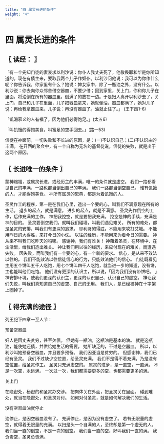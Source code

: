 ```yaml
---
title: "四 属灵长进的条件"
weight: "4"
---
```


# 四 属灵长进的条件


## 〖 读经： 〗

「有一个先知门徒的妻哀求以利沙说：你仆人我丈夫死了，他敬畏耶和华是你所知道的。现在有债主来，要取我两个儿子作奴仆。以利沙问他说：我可以为你作什么呢？你告诉我，你家里有什么？她说：婢女家中，除了一瓶油之外，没有什么。以利沙说：你去向你众邻舍借空器皿，不要少借；回到家里，关上门，你和你儿子在里面，将油倒在所有的器皿里，倒满了的放在一边。于是妇人离开以利沙去了，关上门，自己和儿子在里面，儿子把器皿拿来，她就倒油，器皿都满了，她对儿子说：再给我拿器皿来。儿子说：再没有器皿了。油就止住了。」
(王下四1-6)

「饥渴慕义的人有福了。因为他们必得饱足。」(太五6)

「叫饥饿的得饱美食，叫富足的空手回去。」(路一53)

信徒在神面前，一切失败和不长进的原因，是：(一)不认识自己；(二)不认识主的丰满。
在开西的聚会中，有一个自称为无名的基督徒说，信徒的失败，就是出于这两个原因。

## 〖 长进唯一的条件 〗

蒙神赐福，或属灵长进，或经历主的丰满，唯一的条件就是虚空。
我们一路都看见自己的丰满，一路也都当倒出自己的丰满。
我们一路都当倒空自己。
惟有饥饿的人，才能得饱美食。
神所有属灵的恩典，都是为着饥饿的人。

圣灵作工的程序，第一是在我们心里，造出一个要的心，叫我们不满意现在所有的生活。
退步的起点，就是满意。
进步的起点，就是不满意。
圣灵先作倒空的工作，后作充满的工作。
神把我挖空，就是要把我充满。
挖空是神的手续，充满是神的目的。
圣灵要倒空我们，就叫我们碰墙，叫我们遇见难关。
所有的难处，都是圣灵的安排，叫我们有更深的追求。
耶利哥的得胜，不能用来攻打艾城。
不能用昨日的大得胜，来打今日的小仗。
以往的经历，不能用来为着今日的需要。
神从来不叫我们吃昨天的吗哪。
感谢神，我们有难关！
神藉着圣灵，在环境中、在生活里，给我们造出难关。
神让我们用以往的经历，来应付现在的难关，而遭遇失败。
因失败，而叫我们有一个要的心，有一个新的要求。
信心，是从来不效法以往的。
我们不能效法以往信徒信心的行为，只能效法他们的信心。
门徒既看见主用五个饼叫五千人吃饱，用七个饼叫四千人吃饱，就当进一步的知道，没有饼，主也能叫他们吃饱。
他们没有更深的认识主，所以说，「因为我们没有带饼吧。
」神安排环境，使我们更深的认识主，更深的认识自己、认识自己的虚空。
神让我们失败，叫我们真知道自己的虚空、自己的无用。
我们人，是已经被神在十字架上圈掉了。

## 〖 得充满的途径 〗

列王纪下四章一至人节：

预备空器皿

妇人是因丈夫贫穷，甚至欠债。
但她有一瓶油，这瓶油是基本的油。
就是这瓶油，能使她还债，并供给她生活的需要。
她所缺乏的，不过是空器皿。
所以，以利沙叫她预备空器皿，并且要多预备。
我们因亚当是贫穷的。
但感谢神，我们已经有圣灵。
我们不过缺少空位置，给圣灵充满。
我们不是得不着充满，乃是没有空位置，给圣灵作工。
圣灵只充满虚空的。
属灵的进步，是一直空，一直满。
不是一次空，永远满。
一次过一次，我们都需要更多的空，也都需要更多的满。

关上门

在隐密处，秘密的和圣灵办交涉。
把肉体关在外面，把圣灵关在里面。
碰到难处，就当在隐密处，和圣灵对付。
如何对付圣灵，就是如何解决我们的生活。

没有空器皿油就停止

油停止，是因空器皿没有了。
充满停止，是因为没有虚空了。
若有无限量的虚空，就得着无限量的充满。
以扫是头一个自满的人，至终却是第一个虚无的人。
我们当一直的倒空，不是一次的倒空。
我们当一直的空，好叫我们一直的满。
我负责空，圣灵负责满。
